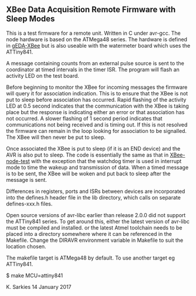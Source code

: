 XBee Data Acquisition Remote Firmware with Sleep Modes
------------------------------------------------------

This is a test firmware for a remote unit. Written in C under avr-gcc.
The node hardware is based on the ATMega48 series. The hardware is defined in
[gEDA-XBee](https://github.com/ksarkies/XBee-Acquisition/tree/master/Development/gEDA-XBee-Test) but is also useable with the watermeter board which uses the ATTiny841.

A message containing counts from an external pulse source is sent to the
coordinator at timed intervals in the timer ISR. The program will flash an
activity LED on the test board.

Before beginning to monitor the XBee for incoming messages the firmware will
query it for association indication. This is to ensure that the XBee is not put
to sleep before association has occurred. Rapid flashing of the activity LED at
0.5 second indicates that the communication with the XBee is taking place but
the response is indicating either an error or that association has not occurred.
A slower flashing of 1 second period indicates that communications not being
received and is timing out. If this is not resolved the firmware can remain in
the loop looking for association to be signalled. The XBee will then never be
put to sleep.

Once associated the XBee is put to sleep (if it is an END device) and the AVR is
also put to sleep. The code is essentially the same as that in
[XBee-node-test](https://github.com/ksarkies/XBee-Acquisition/tree/master/Development/XBee-node-test) with the exception that the watchdog timer is used in interrupt
mode to time the wakeup and transmission of data. When a timed message is to be
sent, the XBee will be woken and put back to sleep after the message is sent.

Differences in registers, ports and ISRs between devices are incorporated into
the defines.h header file in the lib directory, which calls on separate
defines-xxx.h files.

Open source versions of avr-libc earlier than release 2.0.0 did not support the
ATTiny841 series. To get around this, either the latest version of avr-libc must
be compiled and installed. or the latest Atmel toolchain needs to be placed into
a directory somewhere where it can be referenced in the Makefile. Change the
DIRAVR environment variable in Makefile to suit the location chosen.

The makefile target is ATMega48 by default. To use another target eg ATTiny841.

$ make MCU=attiny841

K. Sarkies
14 January 2017

